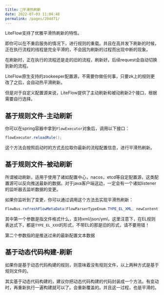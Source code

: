 ```yaml
---
title: 🍖平滑热刷新
date: 2022-07-03 11:04:48
permalink: /pages/204d71/
---
```


LiteFlow支持了优雅平滑热刷新的特性。

即你可以在不重启服务的情况下，进行规则的重载。并且在高并发下刷新的时候，正在执行流程的线程是完全平滑的，不会因为刷新的过程而出现中断的现象。

在刷新时，正在执行的流程还是走的旧的流程，刷新好。后续request会自动切换到新的流程。

LiteFlow原生支持的zookeeper配置源，不需要你做任何事，只要zk上的规则更改了之后，会自动热平滑刷新。

但是对于自定义配置源来说，LiteFlow提供了主动刷新和被动刷新2个接口，根据需要自行选择。

## 基于规则文件-主动刷新

你可以在spring容器中拿到`FlowExecutor`对象后，调用以下接口：

```java
flowExecutor.reloadRule();
```

这个方法会按照启动时的方式去拉取你最新的流程配置信息，进行平滑热刷新。

## 基于规则文件-被动刷新

所谓被动刷新，适用于使用了诸如配置中心，nacos，etcd等自定配置源，这类配置源可以反向推送最新的数据。对于java客户端这边，一定会有一个诸如listener的监听器去监听数据的变更。

如果你监听到了变更，你可以通过调用这个方法去实现平滑热刷新：

```java
FlowBus.refreshFlowMetaData(FlowParserTypeEnum.TYPE_EL_XML, newContent);
```

其中第一个参数是指文件格式什么，支持xml/json/yml，这里注意下，在EL规则表达式下，都是`TYPE_EL_XXX`的形式，不带EL的那是旧的形式，请不要用错！

第二个参数指的是推送过来的最新配置文本数据

## 基于动态代码构建-刷新

如果你是基于动态代码构建的规则，则意味着没有规则文件，以上两种方式是基于规则文件的。

其实基于动态代码构建的，建议你把动态代码构建的代码封装成一个方法。有变动时，再重新执行一遍构建就可以了。会重新覆盖的。并且这一过程，也是平滑的。